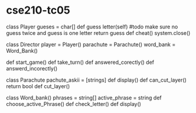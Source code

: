 # cse210-tc05




class Player
  gueses = char[]
  def guess letter(self)
    #todo make sure no guess twice and guess is one letter
    return guess
   def cheat()
      system.close()
      
class Director
  player = Player()
  parachute = Parachute()
  word_bank = Word_Bank()
 
 def start_game()
 def take_turn()
 def answered_corectly()
 def answerd_incorectly()

class Parachute
 pachute_askii = [strings]
 def display()
 def can_cut_layer()
  return bool
 def cut_layer()
 
class Word_bank()
  phrases = string[]
  active_phrase = string
  def choose_active_Phrase()
  def check_letter()
  def display()
